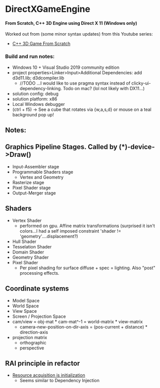 # DirectXGameEngine
#### From Scratch, C++ 3D Engine using Direct X 11 (Windows only)

Worked out from (some minor syntax updates) from this Youtube series: 
- [C++ 3D Game From Scratch](https://www.youtube.com/watch?v=ssGka-bSTvQ&list=PLv8DnRaQOs5-ST_VDqgbbMRtzMtpK36Hy)


###  Build and run notes: 
- Windows 10 + Visual Studio 2019 community edition
- project properties>Linker>Input>Additional Dependencies: add d3d11.lib; d3dcompiler.lib
    - //TODO ...I would like to use pragma syntax instead of clicky-ui-dependency-linking. Todo on mac? (lol not likely with DX11...)
- solution config: debug
- solution platform: x86
- Local Windows debugger
- (ctrl + f5) -> See a cube that rotates via {w,a,s,d} or mouse on a teal background pop up!


## Notes:

## Graphics Pipeline Stages. Called by (*)-device->Draw()
- Input-Assembler stage
- Programmable Shaders stage
    - Vertex and Geometry
- Rasterize stage
- Pixel Shader stage
- Output-Merger stage

## Shaders
- Vertex Shader
    - performed on gpu. Affine matrix transformations (surprised it isn't colors...I had a self imposed constraint 'shader != 'geometry'....displacement?)
- Hull Shader
- Tesselation Shader
- Domain Shader
- Geometry Shader
- Pixel Shader
    - Per pixel shading for surface diffuse + spec = lighting. Also "post" processing effects.

## Coordinate systems
- Model Space
- World Space
- View Space
- Screen / Projection Space
- cam/view = obj-mat * cam-mat^-1 = world-matrix * view-matrix
    - camera-new-position-on-dir-axis = (pos-current + distance) * direction-axis
- projection matrix
    - orthographic
    - perspective

## RAI principle in refactor
- [Resource acquisition is initialization](https://en.wikipedia.org/wiki/Resource_acquisition_is_initialization)
    - Seems similar to Dependency Injection